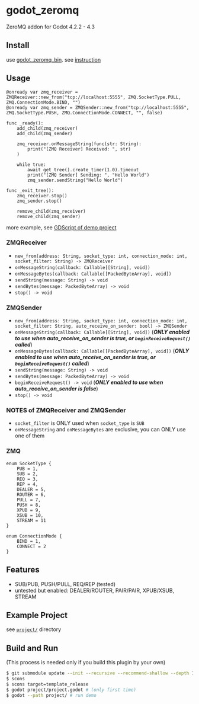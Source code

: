 # godot_zeromq

ZeroMQ addon for Godot 4.2.2 - 4.3

## Install

use [godot_zeromq_bin](https://github.com/funatsufumiya/godot_zeromq_bin). see [instruction](https://github.com/funatsufumiya/godot_zeromq_bin/blob/main/README.md)

## Usage

```gdscript
@onready var zmq_receiver = ZMQReceiver::new_from("tcp://localhost:5555", ZMQ.SocketType.PULL, ZMQ.ConnectionMode.BIND, "")
@onready var zmq_sender = ZMQSender::new_from("tcp://localhost:5555", ZMQ.SocketType.PUSH, ZMQ.ConnectionMode.CONNECT, "", false)

func _ready():
    add_child(zmq_receiver)
    add_child(zmq_sender)

    zmq_receiver.onMessageString(func(str: String):
        print("[ZMQ Receiver] Received: ", str)
    )

    while true:
        await get_tree().create_timer(1.0).timeout
        print("[ZMQ Sender] Sending: ", "Hello World")
        zmq_sender.sendString("Hello World")

func _exit_tree():
    zmq_receiver.stop()
    zmq_sender.stop()

    remove_child(zmq_receiver)
    remove_child(zmq_sender)
```

more example, see [GDScript of demo project](https://github.com/funatsufumiya/godot_zeromq/blob/main/project/zeromq_receiver.gd)

### ZMQReceiver

- `new_from(address: String, socket_type: int, connection_mode: int, socket_filter: String) -> ZMQReceiver`
- `onMessageString(callback: Callable[[String], void])`
- `onMessageBytes(callback: Callable[[PackedByteArray], void])`
- `sendString(message: String) -> void`
- `sendBytes(message: PackedByteArray) -> void`
- `stop() -> void`

### ZMQSender

- `new_from(address: String, socket_type: int, connection_mode: int, socket_filter: String, auto_receive_on_sender: bool) -> ZMQSender`
- `onMessageString(callback: Callable[[String], void])` (***ONLY enabled to use when auto_receive_on_sender is true, or `beginReceiveRequest()` called***)
- `onMessageBytes(callback: Callable[[PackedByteArray], void])` (***ONLY enabled to use when auto_receive_on_sender is true, or `beginReceiveRequest()` called***)
- `sendString(message: String) -> void`
- `sendBytes(message: PackedByteArray) -> void`
- `beginReceiveRequest() -> void` (***ONLY enabled to use when auto_receive_on_sender is false***)
- `stop() -> void`

### NOTES of ZMQReceiver and ZMQSender

- `socket_filter` is ONLY used when `socket_type` is `SUB`
- `onMessageString` and `onMessageBytes` are exclusive, you can ONLY use one of them

### ZMQ

```gdscript
enum SocketType {
    PUB = 1,
    SUB = 2,
    REQ = 3,
    REP = 4,
    DEALER = 5,
    ROUTER = 6,
    PULL = 7,
    PUSH = 8,
    XPUB = 9,
    XSUB = 10,
    STREAM = 11
}

enum ConnectionMode {
    BIND = 1,
    CONNECT = 2
}
```

## Features

- SUB/PUB, PUSH/PULL, REQ/REP (tested)
- untested but enabled: DEALER/ROUTER, PAIR/PAIR, XPUB/XSUB, STREAM

## Example Project

see [`project/`](project) directory

## Build and Run

(This process is needed only if you build this plugin by your own)

```bash
$ git submodule update --init --recursive --recommend-shallow --depth 1
$ scons
$ scons target=template_release
$ godot project/project.godot # (only first time)
$ godot --path project/ # run demo
```
